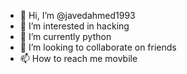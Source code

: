 - 👋 Hi, I’m @javedahmed1993
- 👀 I’m interested in hacking
- 🌱 I’m currently python 
- 💞️ I’m looking to collaborate on friends
- 📫 How to reach me movbile

<!---
javedahmed1993/javedahmed1993 is a ✨ special ✨ repository because its `README.md` (this file) appears on your GitHub profile.
You can click the Preview link to take a look at your changes.
--->
